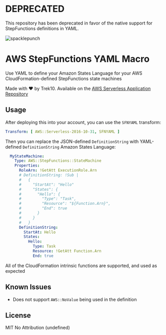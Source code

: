 # DEPRECATED

This repository has been deprecated in favor of the native support for StepFunctions definitions in YAML.

![spacklepunch](https://faasandfurious.com/pages/spacklepunch.png)

# AWS StepFunctions YAML Macro

Use YAML to define your Amazon States Language for your AWS CloudFormation-defined StepFunctions state machines

Made with ❤️ by Trek10. Available on the [AWS Serverless Application Repository](https://aws.amazon.com/serverless)

## Usage

After deploying this into your account, you can use the `SFNYAML` transform:

```yml
Transform: [ AWS::Serverless-2016-10-31, SFNYAML ]
```

Then you can replace the JSON-defined `DefinitionString` with YAML-defined `DefinitionString` Amazon States Language:

```yml
  MyStateMachine:
    Type: AWS::StepFunctions::StateMachine
    Properties:
      RoleArn: !GetAtt ExecutionRole.Arn
      # DefinitionString: !Sub |
      #   {
      #     "StartAt": "Hello"
      #     "States": {
      #       "Hello": {
      #         "Type": "Task",
      #         "Resource": "${Function.Arn}",
      #         "End": true
      #       }
      #     }
      #   }
      DefinitionString:
        StartAt: Hello
        States:
          Hello:
            Type: Task
            Resource: !GetAtt Function.Arn
            End: true
```

All of the CloudFormation intrinsic functions are supported, and used as expected

## Known Issues

- Does not support `AWS::NoValue` being used in the definition

## License

MIT No Attribution (undefined)
